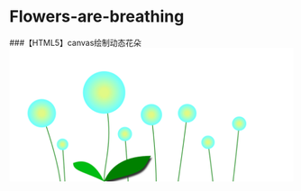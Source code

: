 # Flowers-are-breathing
###【HTML5】canvas绘制动态花朵
![image](https://github.com/ck2hen/Flowers-are-breathing/blob/master/FLowers.png)
